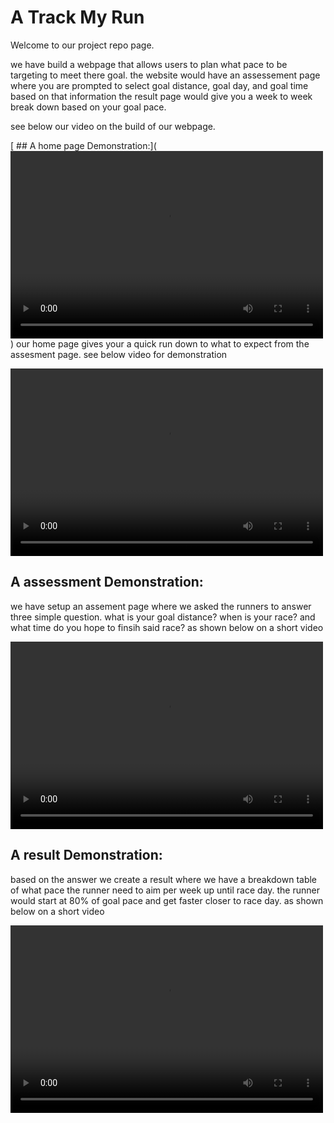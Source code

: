 # A **Track My Run**
Welcome to our project repo page.

we have build a webpage that allows users to plan what pace to be targeting to meet there goal. the website would have an assessement page where you are prompted to select goal distance, goal day, and goal time based on that information the result page would give you a week to week break down based on your goal pace.

see below our video on the build of our webpage.

[ ## A home page Demonstration:](<video src="assets/welcome.mp4" controls width="500" height="300" ></video>)
our home page gives your a quick run down to what to expect from the assesment page. see below video for demonstration

<video src="assets/welcome.mp4" controls width="500" height="300" ></video>

 ## A assessment Demonstration:
we have setup an assement page where we asked the runners to answer three simple question. what is your goal distance? when is your race? and what time do you hope to finsih said race? as shown below on a short video 

<video src="assets/assessment.mp4" controls width="500" height="300" ></video>

## A result Demonstration:
based on the answer we create a result where we have a breakdown table of what pace the runner need to aim per week up until race day. the runner would start at 80% of goal pace and get faster closer to race day. as shown below on a short video 

<video src="assets/result.mp4" controls width="500" height="300" ></video>

